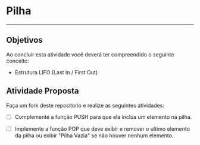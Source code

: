 # Pilha
---

## Objetivos

Ao concluir esta atividade você deverá ter compreendido o seguinte conceito:
* Estrutura LIFO (Last In / First Out)


## Atividade Proposta

Faça um fork deste repositorio e realize as seguintes atividades: 

- [ ] Complemente a função PUSH para que ela inclua um elemento na pilha.
- [ ] Implemente a função POP que deve exibir e remover o ultimo elemento da pilha ou exibir "Pilha Vazia" se não houver nenhum elemento.


